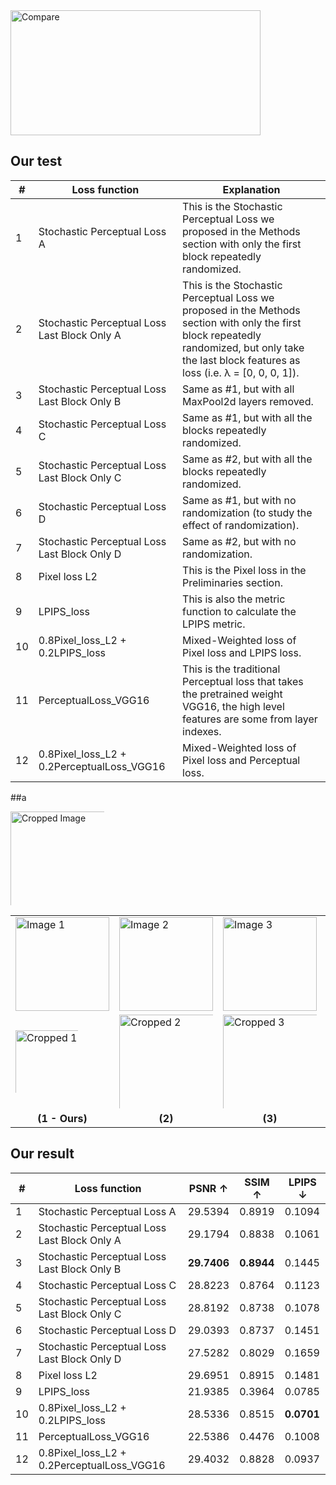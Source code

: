  <img src="https://github.com/user-attachments/assets/1db0f2c4-37bb-4d38-ae97-2cb0be880b39" alt="Compare" width="400" height="200">
 
## Our test
| #  | Loss function                                      | Explanation                                                                                                                                                      |
|----|---------------------------------------------------|------------------------------------------------------------------------------------------------------------------------------------------------------------------|
| 1  | Stochastic Perceptual Loss A                     | This is the Stochastic Perceptual Loss we proposed in the Methods section with only the first block repeatedly randomized.                                        |
| 2  | Stochastic Perceptual Loss Last Block Only A      | This is the Stochastic Perceptual Loss we proposed in the Methods section with only the first block repeatedly randomized, but only take the last block features as loss (i.e. λ = [0, 0, 0, 1]). |
| 3  | Stochastic Perceptual Loss Last Block Only B      | Same as #1, but with all MaxPool2d layers removed.                                                                                                              |
| 4  | Stochastic Perceptual Loss C                     | Same as #1, but with all the blocks repeatedly randomized.                                                                                                      |
| 5  | Stochastic Perceptual Loss Last Block Only C      | Same as #2, but with all the blocks repeatedly randomized.                                                                                                      |
| 6  | Stochastic Perceptual Loss D                     | Same as #1, but with no randomization (to study the effect of randomization).                                                                                   |
| 7  | Stochastic Perceptual Loss Last Block Only D      | Same as #2, but with no randomization.                                                                                                                           |
| 8  | Pixel loss L2                                    | This is the Pixel loss in the Preliminaries section.                                                                                                            |
| 9  | LPIPS_loss                                       | This is also the metric function to calculate the LPIPS metric.                                                                                                 |
| 10 | 0.8Pixel_loss_L2 + 0.2LPIPS_loss                 | Mixed-Weighted loss of Pixel loss and LPIPS loss.                                                                                                               |
| 11 | PerceptualLoss_VGG16                             | This is the traditional Perceptual loss that takes the pretrained weight VGG16, the high level features are some from layer indexes.                  |
| 12 | 0.8Pixel_loss_L2 + 0.2PerceptualLoss_VGG16       | Mixed-Weighted loss of Pixel loss and Perceptual loss.                                                                              |
##a
<div style="width: 150px; height: 150px; overflow: hidden; position: relative;">
  <img src="https://github.com/user-attachments/assets/2f19b5b1-8481-43fe-87f8-87e8aac5b12b" 
       alt="Cropped Image" 
       style="width: 500px; height: 500px; object-position: left top;">
</div>


<table>
  <tr>
    <!-- First Row: Original Images -->
    <td>
      <img src="https://github.com/user-attachments/assets/2f19b5b1-8481-43fe-87f8-87e8aac5b12b" alt="Image 1" width="150">
    </td>
    <td>
      <img src="https://github.com/user-attachments/assets/dd635e1d-9248-4e9d-aa5a-69ba940d1cdc" alt="Image 2" width="150">
    </td>
    <td>
      <img src="https://github.com/user-attachments/assets/39905bd5-79ca-486d-a730-bf3631e78cc4" alt="Image 3" width="150">
    </td>
    <td>
      <img src="https://github.com/user-attachments/assets/959e8fb6-160a-4268-976a-fdd50d16f297" alt="Image 4" width="150">
    </td>
  </tr>
  <tr>
    <!-- Second Row: Cropped Images -->
    <td>
      <div style="width: 100px; height: 100px; overflow: hidden; position: relative;">
        <img src="https://github.com/user-attachments/assets/2f19b5b1-8481-43fe-87f8-87e8aac5b12b" alt="Cropped 1" style="width: 500px; height: 500px; object-position: center;">
      </div>
    </td>
    <td>
      <div style="width: 150px; height: 150px; overflow: hidden; position: relative;">
        <img src="https://github.com/user-attachments/assets/dd635e1d-9248-4e9d-aa5a-69ba940d1cdc" alt="Cropped 2" style="width: 200px; height: 200px; object-fit: cover; object-position: center;">
      </div>
    </td>
    <td>
      <div style="width: 150px; height: 150px; overflow: hidden; position: relative;">
        <img src="https://github.com/user-attachments/assets/39905bd5-79ca-486d-a730-bf3631e78cc4" alt="Cropped 3" style="width: 200px; height: 200px; object-fit: cover; object-position: center;">
      </div>
    </td>
    <td>
      <div style="width: 150px; height: 150px; overflow: hidden; position: relative;">
        <img src="https://github.com/user-attachments/assets/959e8fb6-160a-4268-976a-fdd50d16f297" alt="Cropped 4" style="width: 200px; height: 200px; object-fit: cover; object-position: center;">
      </div>
    </td>
  </tr>
  <tr>
    <!-- Captions -->
    <td style="text-align: center;"><b>(1 - Ours)</b></td>
    <td style="text-align: center;"><b>(2)</b></td>
    <td style="text-align: center;"><b>(3)</b></td>
    <td style="text-align: center;"><b>(4)</b></td>
  </tr>
</table>


## Our result
| #  | Loss function                                      | PSNR ↑  | SSIM ↑  | LPIPS ↓  |
|----|---------------------------------------------------|---------|---------|----------|
| 1  | Stochastic Perceptual Loss A                     | 29.5394 | 0.8919  | 0.1094   |
| 2  | Stochastic Perceptual Loss Last Block Only A      | 29.1794 | 0.8838  | 0.1061   |
| 3  | Stochastic Perceptual Loss Last Block Only B      | **29.7406** | **0.8944** | 0.1445   |
| 4  | Stochastic Perceptual Loss C                     | 28.8223 | 0.8764  | 0.1123   |
| 5  | Stochastic Perceptual Loss Last Block Only C      | 28.8192 | 0.8738  | 0.1078   |
| 6  | Stochastic Perceptual Loss D                     | 29.0393 | 0.8737  | 0.1451   |
| 7  | Stochastic Perceptual Loss Last Block Only D      | 27.5282 | 0.8029  | 0.1659   |
| 8  | Pixel loss L2                                    | 29.6951 | 0.8915  | 0.1481   |
| 9  | LPIPS_loss                                       | 21.9385 | 0.3964  | 0.0785   |
| 10 | 0.8Pixel_loss_L2 + 0.2LPIPS_loss                 | 28.5336 | 0.8515  | **0.0701**|
| 11 | PerceptualLoss_VGG16                             | 22.5386 | 0.4476  | 0.1008   |
| 12 | 0.8Pixel_loss_L2 + 0.2PerceptualLoss_VGG16       | 29.4032 | 0.8828  | 0.0937   |

